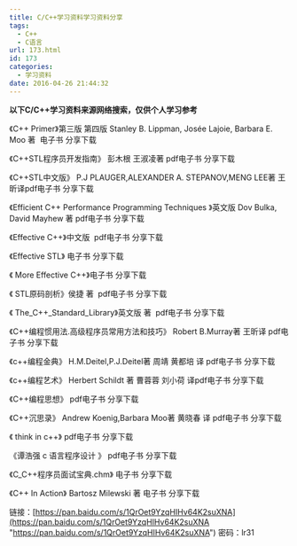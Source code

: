 ```yaml
---
title: C/C++学习资料学习资料分享
tags:
  - C++
  - C语言
url: 173.html
id: 173
categories:
  - 学习资料
date: 2016-04-26 21:44:32
---
```


**以下C/C++学习资料来源网络搜索，仅供个人学习参考**

《C++ Primer》第三版 第四版 Stanley B. Lippman, Josée Lajoie, Barbara E. Moo 著  电子书 分享下载

《C++STL程序员开发指南》 彭木根 王淑凌著 pdf电子书 分享下载

《C++STL中文版》 P.J PLAUGER,ALEXANDER A. STEPANOV,MENG LEE著 王昕译pdf电子书 分享下载

《Efficient C++ Performance Programming Techniques 》英文版 Dov Bulka, David Mayhew 著 pdf电子书 分享下载

《Effective C++》中文版  pdf电子书 分享下载

《Effective STL》 电子书 分享下载

《 More Effective C++》电子书 分享下载

《 STL原码剖析》侯捷 著  pdf电子书 分享下载

《 The\_C++\_Standard_Library》英文版 著  pdf电子书 分享下载

《C++编程惯用法.高级程序员常用方法和技巧》 Robert B.Murray著 王昕译 pdf电子书 分享下载

《c++编程金典》 H.M.Deitel,P.J.Deitel著 周靖 黄都培 译 pdf电子书 分享下载

《c++编程艺术》 Herbert Schildt 著 曹蓉蓉 刘小荷 译pdf电子书 分享下载

《C++编程思想》 pdf电子书 分享下载

《C++沉思录》 Andrew Koenig,Barbara Moo著 黄晓春 译 pdf电子书 分享下载

《 think in c++》 pdf电子书 分享下载

《谭浩强 c 语言程序设计 》 pdf电子书 分享下载

《C_C++程序员面试宝典.chm》 电子书 分享下载

《C++ In Action》 Bartosz Milewski 著 电子书 分享下载

链接：[https://pan.baidu.com/s/1QrOet9YzqHIHv64K2suXNA](https://pan.baidu.com/s/1QrOet9YzqHIHv64K2suXNA "https://pan.baidu.com/s/1QrOet9YzqHIHv64K2suXNA") 密码：lr31